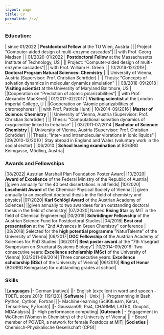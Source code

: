 ```yaml
---
layout: page
title: CV
permalink: /cv/
---
```


### Education:


| since 01/2022      | <b>Postdoctoral Fellow</b> at the TU Wien, Austria      |
|| Project: “Computer-aided design of multi-enzyme cascades“|
|| with Prof. Georg Madsen |
| 01/2020-01/2022   |  <b>Postdoctoral Fellow</b> at the Massachusetts Institute of Technology, US      |
|| Project: “Computer-aided design of multi-enzyme cascades“|
|| with Prof. William H. Green |
| 10/2016-12/2019 | <b>Doctoral Program Natural Sciences: Chemistry</b> |
|| University of Vienna, Austria (Supervisor: Prof. Christian Schröder) |
|| Thesis: "Concepts of solvation dynamics in molecular dynamics simulation" |
| 08/2018-09/2018 | <b>Visiting scientist</b> at the University of Maryland Balitmore, US |
||Cooperation on ”Prediction of atomic polarizabilities“|
|| with Prof. Alexander MacKerel|
| 01/2017-02/2017 | <b>Visiting scientist</b> at the  London Imperial College, U |
||Cooperation on ”Atomic polarizabilities of chromophores“|
|| with Prof. Patricia Hunt|
| 10/2014-09/2016 | <b>Master of Science: Chemistry</b> |
|| University of Vienna, Austria (Supervisor: Prof. Christian Schröder) |
|| Thesis: "Computational solvation dynamics of oxyquinoline linked to trehalose" |
| 03/2011-07/2014 | <b>Bachelor of Science: Chemistry</b> |
|| University of Vienna, Austria (Supervisor: Prof. Christian Schröder) |
|| Thesis: "Inter- and intramolecular vibrations in ionic liquids" |
|09/2010-12/2010 | Stay abroad in England and Wales (voluntary work in the social sector) |
|06/2010 | <b>School leaving examination</b> at BG/BRG Keimgasse, Mödling, Austria|


### Awards and Fellowships

|08/2022| Austrian Marshall Plan Foundation Poster Award|
|10/2020| <b>Award of Excellence</b> of the Federal Ministry of the Republic of Austria|
||given annually for the 40 best dissertations in all fields|
|10/2020| <b>Loschmidt Award</b>  of the Chemical-Physical Society of Vienna|
|| given annually to an excellent doctoral thesis in the field of chemistry and physics|
|07/2020| <b>Karl Schlögl Award</b> of the Austrian Academy of Sciences|
||given annually to two awardees for an outstanding doctoral thesis in the field of chemistry|
|07/2020| Named <b>Rising Star</b> by MIT in the field of Chemical Engineering|
|10/2019| <b> Schrödinger Fellowship</b> of the Austrian Science Fund for Postdoctoral Studies|
|04/2018| <b>Best oral presentation</b> at the "2nd Advances in Green Chemistry" conference |
|03/2018| Selected for the <b>high potential programme</b> "NaturTalente" of the University of Vienna|
|06/2017| <b>DOC Fellowship</b> of the Austrian Academy of Sciences for PhD Studies|
|06/2017| <b>Best poster award</b> at the "7th Visegrad Symposium on Structural Systems Biology"|
|10/2014-09/2016| Two consecutive years: <b>Excellence scholarship (MSc)</b> of the University of Vienna|
|03/2011-09/2014| Three consecutive years: <b>Excellence scholarship (BSc)</b> of the University of Vienna|
|06/2010| <b>Ring of Honor</b> (BG/BRG Keimgasse) for outstanding grades at school|

### Skills

|<b>Languages</b> |- German (native)|
||- English (excellent in word and speech - TOEFL score 2018: 119/120)|
|<b>Software</b> |- Unix|
||- Programming in Bash, Python, Cython, Fortran|
||- Machine-learning (SciKitLearn, Keras, TensorFlow, PyTorch)|
||- Gaussian09, Psi4, CHARMM, LATEX, Gnuplot, MDAnalysis|
||- High performance computing|
|<b>Outreach</b> | - Engagement in WoChem (Women in Chemistry) of the University of Vienna|
||  - Board member of POWER, a network for female Postdocs at MIT|
|<b>Societies</b> |- Chemisch-Physikalische Gesellschaft (CPG)|
